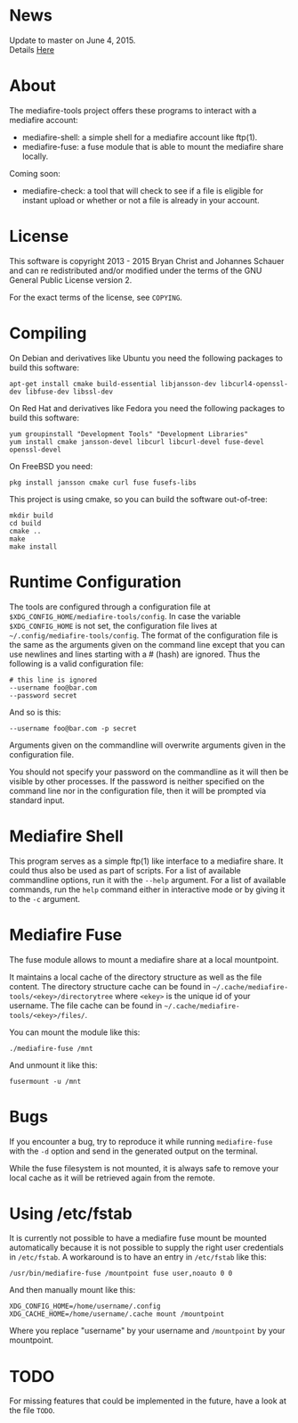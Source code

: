 News
====

Update to master on June 4, 2015.  
Details [Here](https://github.com/MediaFire/mediafire-fuse/blob/master/NEWS.md)


About
=====

The mediafire-tools project offers these programs to interact with a mediafire
account:

 - mediafire-shell: a simple shell for a mediafire account like ftp(1).
 - mediafire-fuse:  a fuse module that is able to mount the mediafire share locally.

Coming soon:
 - mediafire-check: a tool that will check to see if a file is eligible for instant upload or whether or not a file is already in your account.

License
=======

This software is copyright 2013 - 2015 Bryan Christ and Johannes Schauer and can
re redistributed and/or modified under the terms of the GNU General Public
License version 2.

For the exact terms of the license, see `COPYING`.

Compiling
=========

On Debian and derivatives like Ubuntu you need the following packages to build
this software:

	apt-get install cmake build-essential libjansson-dev libcurl4-openssl-dev libfuse-dev libssl-dev

On Red Hat and derivatives like Fedora you need the following packages to build
this software:

	yum groupinstall "Development Tools" "Development Libraries"
	yum install cmake jansson-devel libcurl libcurl-devel fuse-devel openssl-devel

On FreeBSD you need:

	pkg install jansson cmake curl fuse fusefs-libs

This project is using cmake, so you can build the software out-of-tree:

	mkdir build
	cd build
	cmake ..
	make
	make install

Runtime Configuration
=====================

The tools are configured through a configuration file at
`$XDG_CONFIG_HOME/mediafire-tools/config`. In case the variable
`$XDG_CONFIG_HOME` is not set, the configuration file lives at
`~/.config/mediafire-tools/config`. The format of the configuration file is the
same as the arguments given on the command line except that you can use
newlines and lines starting with a # (hash) are ignored. Thus the following is
a valid configuration file:

	# this line is ignored
	--username foo@bar.com
	--password secret

And so is this:

	--username foo@bar.com -p secret

Arguments given on the commandline will overwrite arguments given in the
configuration file.

You should not specify your password on the commandline as it will then be
visible by other processes. If the password is neither specified on the command
line nor in the configuration file, then it will be prompted via standard
input.

Mediafire Shell
===============

This program serves as a simple ftp(1) like interface to a mediafire share. It
could thus also be used as part of scripts. For a list of available commandline
options, run it with the `--help` argument. For a list of available commands,
run the `help` command either in interactive mode or by giving it to the `-c`
argument.

Mediafire Fuse
==============

The fuse module allows to mount a mediafire share at a local mountpoint.

It maintains a local cache of the directory structure as well as the file
content. The directory structure cache can be found in
`~/.cache/mediafire-tools/<ekey>/directorytree` where `<ekey>` is the unique id
of your username. The file cache can be found in
`~/.cache/mediafire-tools/<ekey>/files/`.

You can mount the module like this:

	./mediafire-fuse /mnt

And unmount it like this:

	fusermount -u /mnt

Bugs
====

If you encounter a bug, try to reproduce it while running `mediafire-fuse` with
the `-d` option and send in the generated output on the terminal.

While the fuse filesystem is not mounted, it is always safe to remove your
local cache as it will be retrieved again from the remote.

Using /etc/fstab
================

It is currently not possible to have a mediafire fuse mount be mounted
automatically because it is not possible to supply the right user credentials
in `/etc/fstab`. A workaround is to have an entry in `/etc/fstab` like this:

    /usr/bin/mediafire-fuse /mountpoint fuse user,noauto 0 0

And then manually mount like this:

    XDG_CONFIG_HOME=/home/username/.config XDG_CACHE_HOME=/home/username/.cache mount /mountpoint

Where you replace "username" by your username and `/mountpoint` by your
mountpoint.

TODO
====

For missing features that could be implemented in the future, have a look at
the file `TODO`.
